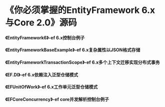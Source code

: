 # 《你必须掌握的EntityFramework 6.x与Core 2.0》源码


#### 《EntityFramework6》-ef 6.x控制台例子
#### 《EntityFrameworkBaseExample》-ef 6.x复杂属性以JSON格式存储
#### 《EntityFrameworkTransactionScope》-ef 6.x多个上下文迁移实现分布式事务
#### 《EF.DI》-ef 6.x依赖注入泛型仓储模式
#### 《EFUnitOfWork》-ef 6.x工作单元泛型仓储模式
#### 《EFCoreConcurrency》-ef core并发解析控制台例子

